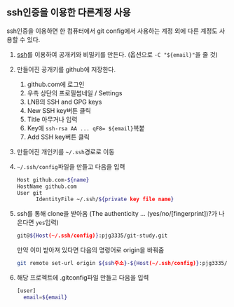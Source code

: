 ## ssh인증을 이용한 다른계정 사용
ssh인증을 이용하면 한 컴퓨터에서 git config에서 사용하는 계정 외에 다른 계정도 사용할 수 있다.

1. [ssh](https://github.com/pjg3335/.-study/blob/6fdc78e335d39b38a44b0a3d58bbabb9b2e711a2/ssh.md)를 이용하여 공개키와 비밀키를 만든다. (옵션으로 `-C "${email}"`을 줄 것)
2. 만들어진 공개키를 github에 저장한다.
    1. github.com에 로그인
    2. 우측 상단의 프로필썸네일 / Settings
    3. LNB의 SSH and GPG keys
    4. New SSH key버튼 클릭
    5. Title 아무거나 입력
    6. Key에 `ssh-rsa AA ... qF8= ${email}`복붙
    7. Add SSH key버튼 클릭
3. 만들어진 개인키를 `~/.ssh`경로로 이동
4. `~/.ssh/config`파일을 만들고 다음을 입력
    ```bash
    Host github.com-${name}
    HostName github.com
    User git
          IdentityFile ~/.ssh/${private key file name}
    ```
5. ssh를 통해 clone을 받아옴 (The authenticity ... (yes/no/[fingerprint])?가 나온다면 `yes`입력)
    ```bash
    git@${Host(~/.ssh/config)}:pjg3335/git-study.git
    ```
    만약 이미 받아져 있다면 다음의 명령어로 origin을 바꿔줌

    ```bash
    git remote set-url origin ${ssh주소}-${Host(~/.ssh/config)}:pjg3335/git-study.git
    ```
6. 해당 프로젝트에 .gitconfig파일 만들고 다음을 입력
    ```bash
    [user]
      email=${email}
    ```